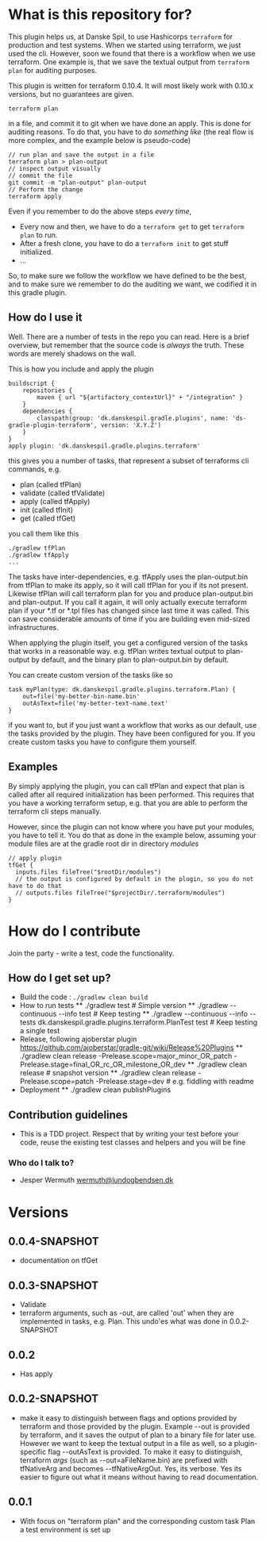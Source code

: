 # What is this repository for? 

This plugin helps us, at Danske Spil, to use Hashicorps ```terraform``` for production and test systems.
When we started using terraform, we just used the cli. However, soon we found that there is a workflow when we use terraform.
One example is, that we save the textual output from ```terraform plan``` for auditing purposes.

This plugin is written for terraform 0.10.4. It will most likely work with 0.10.x versions, but 
no guarantees are given. 

```terraform plan```

in a file, and commit it to git when we have done an apply. This is done for auditing reasons. To do that, you have to 
do _something like_ (the real flow is more complex, and the example below is pseudo-code) 

```
// run plan and save the output in a file
terraform plan > plan-output
// inspect output visually
// commit the file
git commit -m "plan-output" plan-output
// Perform the change
terraform apply
``` 

Even if you remember to do the above steps _every time_, 

* Every now and then, we have to do a ```terraform get``` to get ```terraform plan``` to run.
* After a fresh clone, you have to do a ```terraform init``` to get stuff initialized.
* ...

So, to make sure we follow the workflow we have defined to be the best, and to make sure we
remember to do the auditing we want, we codified it in this gradle plugin.

## How do I use it

Well. There are a number of tests in the repo you can read. Here is a brief overview, 
but remember that the source code is _always_ the truth. These words are merely shadows on the wall.

This is how you include and apply the plugin
```text
buildscript {
    repositories {
        maven { url "${artifactory_contextUrl}" + "/integration" }
    }
    dependencies {
        classpath(group: 'dk.danskespil.gradle.plugins', name: 'ds-gradle-plugin-terraform', version: 'X.Y.Z')
    }
}
apply plugin: 'dk.danskespil.gradle.plugins.terraform'
```
this gives you a number of tasks, that represent a subset of terraforms cli commands, e.g.
* plan (called tfPlan)
* validate (called tfValidate)
* apply (called tfApply)
* init (called tfInit)
* get (called tfGet)

you call them like this
```text
./gradlew tfPlan
./gradlew tfApply
...
```
The tasks have inter-dependencies, e.g. tfApply uses the plan-output.bin from tfPlan to make its apply,
so it will call tfPlan for you if its not present.
Likewise tfPlan will call terraform plan for you and produce plan-output.bin and plan-output. 
If you call it again, it will only actually execute terraform plan if your *.tf or *.tpl files has changed
since last time it was called. This can save considerable amounts of time if you are building even mid-sized
infrastructures.

When applying the plugin itself, you get a configured version of the tasks that works in a reasonable way.
e.g. tfPlan writes textual output to plan-output by default, and the binary plan to plan-output.bin by default.

You can create custom version of the tasks like so
```text
task myPlan(type: dk.danskespil.gradle.plugins.terraform.Plan) {
    out=file('my-better-bin-name.bin'
    outAsText=file('my-better-text-name.text'
}
```
if you want to, but if you just want a workflow that works as our default, use the tasks 
provided by the plugin. They have been configured for you. If you create custom tasks you
have to configure them yourself.

## Examples
By simply applying the plugin, you can call tfPlan and expect that plan is called after all required
initialization has been performed. This requires that you have a working terraform setup, e.g. that you
are able to perform the terraform cli steps manually.

However, since the plugin can not know where you have put your modules, you have to tell it. 
You do that as done in the example below, assuming your module files are at the gradle root dir in directory 
_modules_

```text
// apply plugin
tfGet {
  inputs.files fileTree("$rootDir/modules")
  // the output is configured by default in the plugin, so you do not have to do that 
  // outputs.files fileTree("$projectDir/.terraform/modules")
}
```

# How do I contribute
Join the party - write a test, code the functionality.
## How do I get set up? 

* Build the code : ```./gradlew clean build```
* How to run tests
** ./gradlew test # Simple version
** ./gradlew --continuous --info test # Keep testing
** ./gradlew --continuous --info --tests dk.danskespil.gradle.plugins.terraform.PlanTest test # Keep testing a single test
* Release, following ajoberstar plugin https://github.com/ajoberstar/gradle-git/wiki/Release%20Plugins
** ./gradlew clean release -Prelease.scope=major_minor_OR_patch -Prelease.stage=final_OR_rc_OR_milestone_OR_dev
** ./gradlew clean release # snapshot version
** ./gradlew clean release -Prelease.scope=patch -Prelease.stage=dev # e.g. fiddling with readme
*  Deployment
** ./gradlew clean publishPlugins

## Contribution guidelines 

* This is a TDD project. Respect that by writing your test before your code, reuse the existing test classes and helpers and you will be fine

### Who do I talk to? ###

* Jesper Wermuth wermuth@lundogbendsen.dk
 
# Versions

## 0.0.4-SNAPSHOT
* documentation on tfGet 

## 0.0.3-SNAPSHOT
* Validate
* terraform arguments, such as -out, are called 'out' when they are implemented in tasks, e.g. Plan. This undo'es what
  was done in 0.0.2-SNAPSHOT

## 0.0.2
* Has apply

## 0.0.2-SNAPSHOT
* make it easy to distinguish between flags and options provided by terraform and 
those provided by the plugin. Example --out is provided by terraform, and it saves the output of
plan to a binary file for later use. However we want to keep the textual output in a file
as well, so a plugin-specific flag --outAsText is provided. To make it easy to distinguish,
terraform _args_ (such as --out=aFileName.bin) are prefixed with tfNativeArg and becomes --tfNativeArgOut.
Yes, its verbose. Yes its easier to figure out what it means without having to read documentation.

## 0.0.1
* With focus on "terraform plan" and the corresponding custom task Plan a test environment is set up
